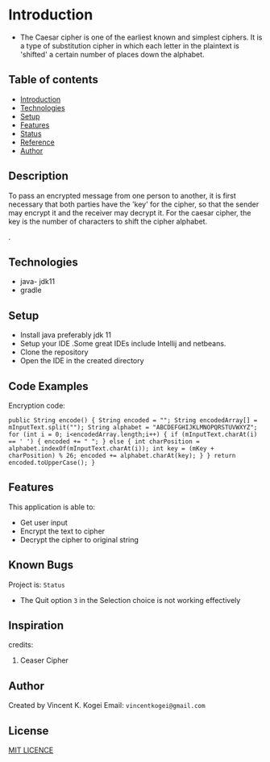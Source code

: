 #  Introduction
* The Caesar cipher is one of the earliest known and simplest ciphers. It is a type of substitution cipher in which each letter in the plaintext is 'shifted' a certain number of places down the alphabet.


## Table of contents
* [Introduction](#introduction)
* [Technologies](#technologies)
* [Setup](#setup)
* [Features](#features)
* [Status](#status)
* [Reference](#Reference)
* [Author](#Author)

## Description

To pass an encrypted message from one person to another, it is first necessary that both parties have the 'key' for the cipher, so that the sender may encrypt it and the receiver may decrypt it. For the caesar cipher, the key is the number of characters to shift the cipher alphabet.

. 


## Technologies
* java- jdk11
* gradle

## Setup
* Install java preferably jdk 11
* Setup your IDE .Some great IDEs include Intellij and  netbeans.
* Clone the repository
* Open the IDE in the created directory
## Code Examples
Encryption code:

`public String encode()
     {
         String encoded = "";
         String encodedArray[] = mInputText.split("");
         String alphabet = "ABCDEFGHIJKLMNOPQRSTUVWXYZ";
         for (int i = 0; i<encodedArray.length;i++)
         {
             if (mInputText.charAt(i) == ' ')
             {
                 encoded += " ";
             }
             else
             {
                 int charPosition = alphabet.indexOf(mInputText.charAt(i));
                 int key = (mKey + charPosition) % 26;
                 encoded += alphabet.charAt(key);
             }
         }
         return encoded.toUpperCase();
     }`
     
     
## Features
This application is able to: 
* Get user input
* Encrypt the text to cipher
* Decrypt the cipher to original string

## Known Bugs
Project is: `Status`
* The Quit option `3` in the Selection choice is not working effectively

## Inspiration
credits:
1. Ceaser Cipher

## Author
Created by Vincent K. Kogei Email: `vincentkogei@gmail.com`

## License
[MIT LICENCE](license)